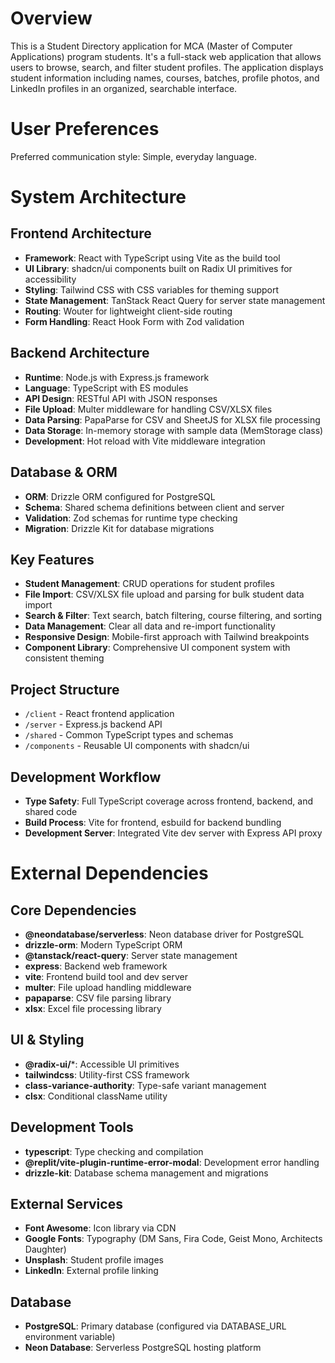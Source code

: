 # Overview

This is a Student Directory application for MCA (Master of Computer Applications) program students. It's a full-stack web application that allows users to browse, search, and filter student profiles. The application displays student information including names, courses, batches, profile photos, and LinkedIn profiles in an organized, searchable interface.

# User Preferences

Preferred communication style: Simple, everyday language.

# System Architecture

## Frontend Architecture
- **Framework**: React with TypeScript using Vite as the build tool
- **UI Library**: shadcn/ui components built on Radix UI primitives for accessibility
- **Styling**: Tailwind CSS with CSS variables for theming support
- **State Management**: TanStack React Query for server state management
- **Routing**: Wouter for lightweight client-side routing
- **Form Handling**: React Hook Form with Zod validation

## Backend Architecture
- **Runtime**: Node.js with Express.js framework
- **Language**: TypeScript with ES modules
- **API Design**: RESTful API with JSON responses
- **File Upload**: Multer middleware for handling CSV/XLSX files
- **Data Parsing**: PapaParse for CSV and SheetJS for XLSX file processing
- **Data Storage**: In-memory storage with sample data (MemStorage class)
- **Development**: Hot reload with Vite middleware integration

## Database & ORM
- **ORM**: Drizzle ORM configured for PostgreSQL
- **Schema**: Shared schema definitions between client and server
- **Validation**: Zod schemas for runtime type checking
- **Migration**: Drizzle Kit for database migrations

## Key Features
- **Student Management**: CRUD operations for student profiles
- **File Import**: CSV/XLSX file upload and parsing for bulk student data import
- **Search & Filter**: Text search, batch filtering, course filtering, and sorting
- **Data Management**: Clear all data and re-import functionality
- **Responsive Design**: Mobile-first approach with Tailwind breakpoints
- **Component Library**: Comprehensive UI component system with consistent theming

## Project Structure
- `/client` - React frontend application
- `/server` - Express.js backend API
- `/shared` - Common TypeScript types and schemas
- `/components` - Reusable UI components with shadcn/ui

## Development Workflow
- **Type Safety**: Full TypeScript coverage across frontend, backend, and shared code
- **Build Process**: Vite for frontend, esbuild for backend bundling
- **Development Server**: Integrated Vite dev server with Express API proxy

# External Dependencies

## Core Dependencies
- **@neondatabase/serverless**: Neon database driver for PostgreSQL
- **drizzle-orm**: Modern TypeScript ORM
- **@tanstack/react-query**: Server state management
- **express**: Backend web framework
- **vite**: Frontend build tool and dev server
- **multer**: File upload handling middleware
- **papaparse**: CSV file parsing library
- **xlsx**: Excel file processing library

## UI & Styling
- **@radix-ui/***: Accessible UI primitives
- **tailwindcss**: Utility-first CSS framework
- **class-variance-authority**: Type-safe variant management
- **clsx**: Conditional className utility

## Development Tools
- **typescript**: Type checking and compilation
- **@replit/vite-plugin-runtime-error-modal**: Development error handling
- **drizzle-kit**: Database schema management and migrations

## External Services
- **Font Awesome**: Icon library via CDN
- **Google Fonts**: Typography (DM Sans, Fira Code, Geist Mono, Architects Daughter)
- **Unsplash**: Student profile images
- **LinkedIn**: External profile linking

## Database
- **PostgreSQL**: Primary database (configured via DATABASE_URL environment variable)
- **Neon Database**: Serverless PostgreSQL hosting platform